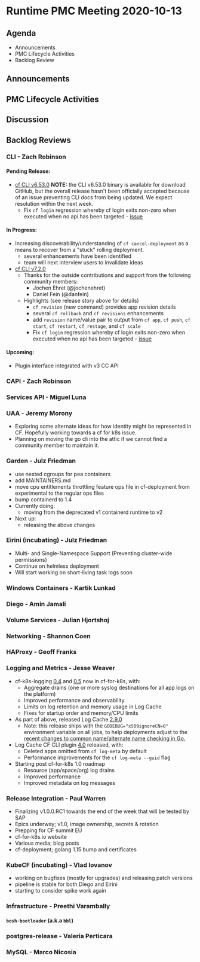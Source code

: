 # Runtime PMC Meeting 2020-10-13

## Agenda

* Announcements
* PMC Lifecycle Activities
* Backlog Review


## Announcements


## PMC Lifecycle Activities


## Discussion



## Backlog Reviews

### CLI - Zach Robinson
#### Pending Release:
- [cf CLI v6.53.0](https://www.pivotaltracker.com/story/show/174832791)
**NOTE:** the CLI v6.53.0 binary is available for download GitHub, but the overall release hasn't been officially accepted because of an issue preventing CLI docs from being updated. We expect resolution within the next week.
  - Fix `cf login` regression whereby cf login exits non-zero when executed when no api has been targeted - [issue](https://github.com/cloudfoundry/cli/issues/2011)
#### In Progress:
- Increasing discoverability/understanding of `cf cancel-deployment` as a means to recover from a "stuck" rolling deployment.
  - several enhancements have been identified
  - team will next interview users to invalidate ideas
- [cf CLI v7.2.0](https://www.pivotaltracker.com/story/show/174832798)
  - Thanks for the outside contributions and support from the following community members:
    - Jochen Ehret (@jochenehret)
    - Daniel Fein  (@danfein)
  - Highlights (see release story above for details)
    - `cf revision` (new command) provides app revision details
    - several `cf rollback` and `cf revisions` enhancements
    - add `revision` name/value pair to output from `cf app`, `cf push`, `cf start`, `cf restart`, `cf restage`, and `cf scale`
    - Fix `cf login` regression whereby cf login exits non-zero when executed when no api has been targeted - [issue](https://github.com/cloudfoundry/cli/issues/2011)
#### Upcoming:
- Plugin interface integrated with v3 CC API

### CAPI - Zach Robinson


### Services API - Miguel Luna


### UAA - Jeremy Morony
- Exploring some alternate ideas for how identity might be represented in CF. Hopefully working towards a cf for k8s issue.
- Planning on moving the go cli into the attic if we cannot find a community member to maintain it.

### Garden - Julz Friedman
- use nested cgroups for pea containers
- add MAINTAINERS.md
- move cpu entitlements throttling feature ops file in cf-deployment from experimental to the regular ops files
- bump containerd to 1.4
- Currently doing:
  - moving from the deprecated v1 containerd runtime to v2
- Next up:
  - releasing the above changes

### Eirini (incubating) - Julz Friedman
- Multi- and Single-Namespace Support (Preventing cluster-wide permissions)
- Continue on helmless deployment
- Will start working on short-living task logs soon

### Windows Containers - Kartik Lunkad


### Diego - Amin Jamali


### Volume Services - Julian Hjortshoj


### Networking - Shannon Coen


### HAProxy - Geoff Franks


### Logging and Metrics - Jesse Weaver
- cf-k8s-logging [0.4](https://github.com/cloudfoundry/cf-k8s-logging/releases/tag/0.4.0) and [0.5](https://github.com/cloudfoundry/cf-k8s-logging/releases/tag/0.5.0) now in cf-for-k8s, with:
  - Aggregate drains (one or more syslog destinations for all app logs on the platform)
  - Improved performance and observability
  - Limits on log retention and memory usage in Log Cache
  - Fixes for startup order and memory/CPU limits
- As part of above, released Log Cache [2.9.0](https://github.com/cloudfoundry/log-cache-release/releases/tag/v2.9.0)
  - Note: this release ships with the `GODEBUG="x509ignoreCN=0"` environment variable on all jobs, to help deployments adjust to the [recent changes to common name/alternate name checking in Go.](https://github.com/golang/go/issues/39568)
- Log Cache CF CLI plugin [4.0](https://github.com/cloudfoundry/log-cache-cli/releases/tag/v4.0.0) released, with:
  - Deleted apps omitted from `cf log-meta` by default
  - Performance improvements for the `cf log-meta --guid` flag
- Starting post cf-for-k8s 1.0 roadmap
  - Resource (app/space/org) log drains
  - Improved performance
  - Improved metadata on log messages

### Release Integration - Paul Warren

- Finalizing v1.0.0.RC1 towards the end of the week that will be tested by SAP
- Epics underway; v1.0, image ownership, secrets & rotation
- Prepping for CF summit EU
- cf-for-k8s.io website
- Various media; blog posts
- cf-deployment; golang 1.15 bump and certificates

### KubeCF (incubating) - Vlad Iovanov

- working on bugfixes (mostly for upgrades) and releasing patch versions
- pipeline is stable for both Diego and Eirini
- starting to consider spike work again

### Infrastructure - Preethi Varambally

#### `bosh-bootloader` (a.k.a `bbl`)


### postgres-release - Valeria Perticara


### MySQL - Marco Nicosia
